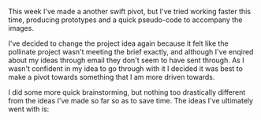 This week I've made a another swift pivot, but I've tried working faster this time, producing prototypes and a quick pseudo-code to accompany the images. 

I've decided to change the project idea again because it felt like the pollinate project wasn't meeting the brief exactly, and although I've enqired about my ideas through email they don't seem to have sent through. As I wasn't confident in my idea to go through with it I decided it was best to make a pivot towards something that I am more driven towards. 

I did some more quick brainstorming, but nothing too drastically different from the ideas I've made so far so as to save time. The ideas I've ultimately went with is:

